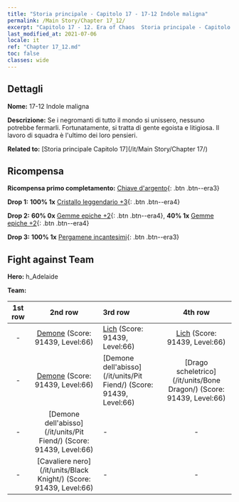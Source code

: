 ```yaml
---
title: "Storia principale - Capitolo 17 - 17-12 Indole maligna"
permalink: /Main Story/Chapter 17_12/
excerpt: "Capitolo 17 - 12. Era of Chaos  Storia principale - Capitolo 17_12. 17-12 Indole maligna"
last_modified_at: 2021-07-06
locale: it
ref: "Chapter 17_12.md"
toc: false
classes: wide
---
```


## Dettagli

 **Nome:** 17-12 Indole maligna

 **Descrizione:** Se i negromanti di tutto il mondo si unissero, nessuno potrebbe fermarli. Fortunatamente, si tratta di gente egoista e litigiosa. Il lavoro di squadra è l'ultimo dei loro pensieri.

 **Related to:** [Storia principale Capitolo 17](/it/Main Story/Chapter 17/)

## Ricompensa

 **Ricompensa primo completamento:** [Chiave d'argento](/ItemsIT/con_693/){: .btn .btn--era3}

 **Drop 1:** **100% 1x** [Cristallo leggendario +3](/ItemsIT/mat_59/){: .btn .btn--era4}

 **Drop 2:** **60% 0x** [Gemme epiche +2](/ItemsIT/mat_51/){: .btn .btn--era4}, **40% 1x** [Gemme epiche +2](/ItemsIT/mat_51/){: .btn .btn--era4}

 **Drop 3:** **100% 1x** [Pergamene incantesimi](/ItemsIT/con_694/){: .btn .btn--era3}


## Fight against Team
 **Hero:** h_Adelaide

 **Team:**


  | 1st row | 2nd row | 3rd row | 4th row |
  |:----:|:----:|:----|:----:|
  | - | [Demone](/it/units/Demon/) (Score: 91439, Level:66)  | [Lich](/it/units/Lich/) (Score: 91439, Level:66)  | [Lich](/it/units/Lich/) (Score: 91439, Level:66)  |
  | - | [Demone](/it/units/Demon/) (Score: 91439, Level:66)  | [Demone dell'abisso](/it/units/Pit Fiend/) (Score: 91439, Level:66)  | [Drago scheletrico](/it/units/Bone Dragon/) (Score: 91439, Level:66)  |
  | - | [Demone dell'abisso](/it/units/Pit Fiend/) (Score: 91439, Level:66)  | - | - |
  | - | [Cavaliere nero](/it/units/Black Knight/) (Score: 91439, Level:66)  | - | - |


